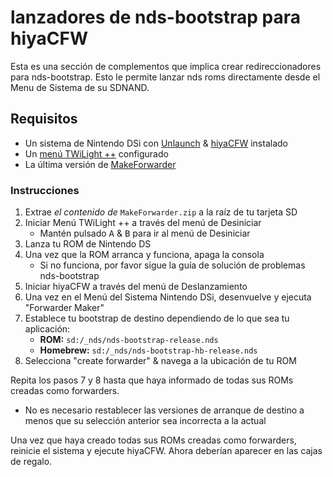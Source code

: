 # lanzadores de nds-bootstrap para hiyaCFW

Esta es una sección de complementos que implica crear redireccionadores para nds-bootstrap. Esto le permite lanzar nds roms directamente desde el Menu de Sistema de su SDNAND.

## Requisitos

- Un sistema de Nintendo DSi con [Unlaunch](/installing-unlaunch) & [hiyaCFW](/hiyacfw-setup) instalado
- Un [menú TWiLight ++](launching-the-exploit#twilight-menu) configurado
- La última versión de [MakeForwarder](https://github.com/Ta180m/Make-Forwarder-Dsi/releases)

### Instrucciones

1. Extrae *el contenido de* `MakeForwarder.zip` a la raíz de tu tarjeta SD
1. Iniciar Menú TWiLight ++ a través del menú de Desiniciar
   - Mantén pulsado <kbd class="face">A</kbd> & <kbd class="face">B</kbd> para ir al menú de Desiniciar
1. Lanza tu ROM de Nintendo DS
1. Una vez que la ROM arranca y funciona, apaga la consola
   - Si no funciona, por favor sigue la guía de solución de problemas nds-bootstrap
1. Iniciar hiyaCFW a través del menú de Deslanzamiento
1. Una vez en el Menú del Sistema Nintendo DSi, desenvuelve y ejecuta "Forwarder Maker"
1. Establece tu bootstrap de destino dependiendo de lo que sea tu aplicación:
   - **ROM:** `sd:/_nds/nds-bootstrap-release.nds`
   - **Homebrew:** `sd:/_nds/nds-bootstrap-hb-release.nds`
1. Selecciona "create forwarder" & navega a la ubicación de tu ROM

Repita los pasos 7 y 8 hasta que haya informado de todas sus ROMs creadas como forwarders.
- No es necesario restablecer las versiones de arranque de destino a menos que su selección anterior sea incorrecta a la actual

Una vez que haya creado todas sus ROMs creadas como forwarders, reinicie el sistema y ejecute hiyaCFW. Ahora deberían aparecer en las cajas de regalo.
